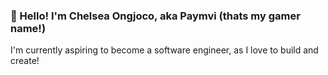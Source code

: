 ### 👋 Hello! I'm Chelsea Ongjoco, aka Paymvi (thats my gamer name!) 

I'm currently aspiring to become a software engineer, as I love to build and create!

<!--
**Paymvi/Paymvi** is a ✨ _special_ ✨ repository because its `README.md` (this file) appears on your GitHub profile.

Here are some ideas to get you started:

- 🔭 I’m currently working on ...
- 🌱 I’m currently learning ...
- 👯 I’m looking to collaborate on ...
- 🤔 I’m looking for help with ...
- 💬 Ask me about ...
- 📫 How to reach me: ...
- 😄 Pronouns: ...
- ⚡ Fun fact: ...
-->
